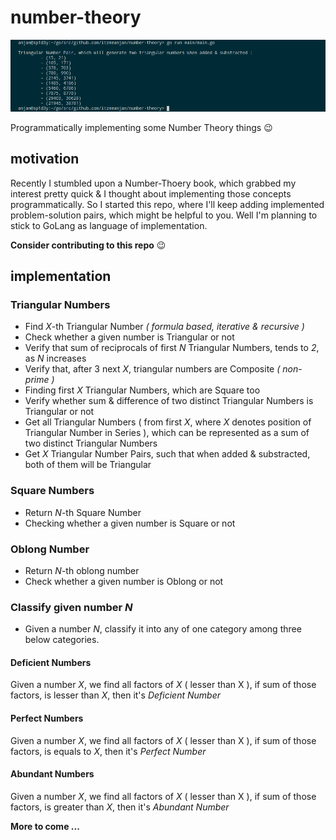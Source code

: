 # number-theory

![cover_photo](ss/ss1.png)

Programmatically implementing some Number Theory things :wink:

## motivation

Recently I stumbled upon a Number-Thoery book, which grabbed my interest pretty quick & I thought about implementing those concepts programmatically. So I started this repo, where I'll keep adding implemented problem-solution pairs, which might be helpful to you. Well I'm planning to stick to GoLang as language of implementation.

**Consider contributing to this repo** :wink:

## implementation

### Triangular Numbers

- Find _X_-th Triangular Number _( formula based, iterative & recursive )_
- Check whether a given number is Triangular or not
- Verify that sum of reciprocals of first _N_ Triangular Numbers, tends to _2_, as _N_ increases
- Verify that, after 3 next _X_, triangular numbers are Composite _( non-prime )_
- Finding first _X_ Triangular Numbers, which are Square too
- Verify whether sum & difference of two distinct Triangular Numbers is Triangular or not
- Get all Triangular Numbers ( from first _X_, where _X_ denotes position of Triangular Number in Series ), which can be represented as a sum of two distinct Triangular Numbers
- Get _X_ Triangular Number Pairs, such that when added & substracted, both of them will be Triangular

### Square Numbers

- Return _N_-th Square Number
- Checking whether a given number is Square or not

### Oblong Number

- Return _N_-th oblong number
- Check whether a given number is Oblong or not

### Classify given number _N_

- Given a number _N_, classify it into any of one category among three below categories.

#### Deficient Numbers

Given a number _X_, we find all factors of _X_ ( lesser than X ), if sum of those factors, is lesser than _X_, then it's _Deficient Number_

#### Perfect Numbers

Given a number _X_, we find all factors of _X_ ( lesser than X ), if sum of those factors, is equals to _X_, then it's _Perfect Number_

#### Abundant Numbers

Given a number _X_, we find all factors of _X_ ( lesser than X ), if sum of those factors, is greater than _X_, then it's _Abundant Number_


**More to come ...**
